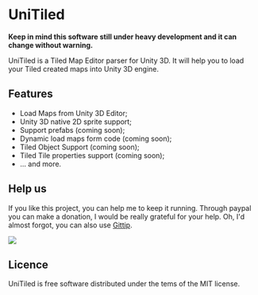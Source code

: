 UniTiled
========

**Keep in mind this software still under heavy development and it can change without warning.**

UniTiled is a Tiled Map Editor parser for Unity 3D. It will help you to load your Tiled created maps into Unity 3D engine.

## Features

- Load Maps from Unity 3D Editor;
- Unity 3D native 2D sprite support;
- Support prefabs (coming soon);
- Dynamic load maps form code (coming soon);
- Tiled Object Support (coming soon);
- Tiled Tile properties support (coming soon);
- ... and more.

## Help us

If you like this project, you can help me to keep it running. Through paypal you can make a donation, I would be really grateful for your help. Oh, I'd almost forgot, you can also use [Gittip](https://www.gittip.com/rluders).

[<img src="http://www.luders.com.br/_/buy-me-a-coffee.png">](http://goo.gl/E7ab50)

## Licence
UniTiled is free software distributed under the tems of the MIT license.
